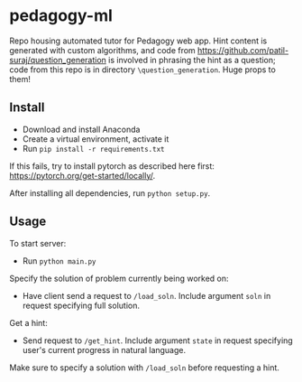 # pedagogy-ml
Repo housing automated tutor for Pedagogy web app. Hint content is generated with custom algorithms, and code from https://github.com/patil-suraj/question_generation is involved in phrasing the hint as a question; code from this repo is in directory `\question_generation`. Huge props to them!

## Install

- Download and install Anaconda
- Create a virtual environment, activate it
- Run `pip install -r requirements.txt`

If this fails, try to install pytorch as described here first: https://pytorch.org/get-started/locally/.

After installing all dependencies, run `python setup.py`.

## Usage

To start server:
- Run `python main.py`

Specify the solution of problem currently being worked on:
- Have client send a request to `/load_soln`. Include argument `soln` in request specifying full solution.

Get a hint:
- Send request to `/get_hint`. Include argument `state` in request specifying user's current progress in natural language.

Make sure to specify a solution with `/load_soln` before requesting a hint.
